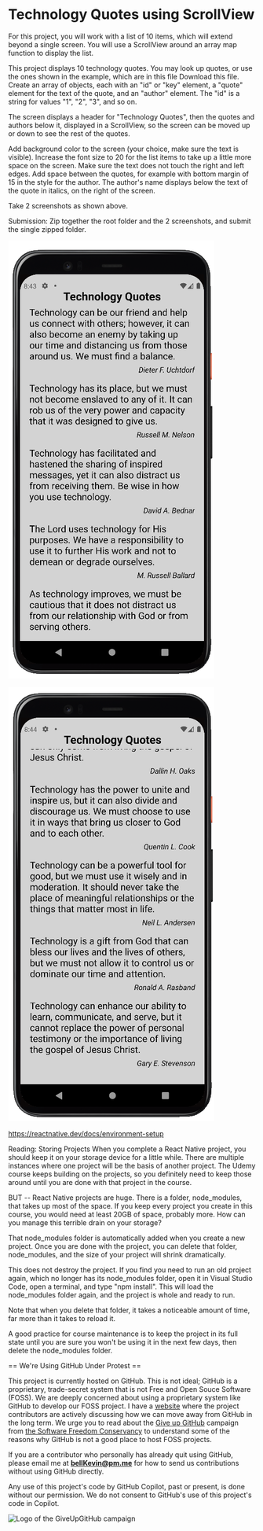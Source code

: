 # Technology Quotes using ScrollView

For this project, you will work with a list of 10 items, which will extend beyond a single screen. You will use a ScrollView around an array map function to display the list.

This project displays 10 technology quotes. You may look up quotes, or use the ones shown in the example, which are in this file Download this file. Create an array of objects, each with an "id" or "key" element, a "quote" element for the text of the quote, and an "author" element. The "id" is a string for values "1", "2", "3", and so on.

The screen displays a header for "Technology Quotes", then the quotes and authors below it, displayed in a ScrollView, so the screen can be moved up or down to see the rest of the quotes.

Add background color to the screen (your choice, make sure the text is visible). Increase the font size to 20 for the list items to take up a little more space on the screen. Make sure the text does not touch the right and left edges. Add space between the quotes, for example with bottom margin of 15 in the style for the author. The author's name displays below the text of the quote in italics, on the right of the screen.

Take 2 screenshots as shown above.

Submission: Zip together the root folder and the 2 screenshots, and submit the single zipped folder.

![p](https://github.com/bell-kevin/techQuotesUsingScrollView/blob/main/screenshots/1.PNG)

![p](https://github.com/bell-kevin/techQuotesUsingScrollView/blob/main/screenshots/2.PNG)

https://reactnative.dev/docs/environment-setup

Reading:
Storing Projects When you complete a React Native project, you should keep it on your storage device for a little while. There are multiple instances where one project will be the basis of another project. The Udemy course keeps building on the projects, so you definitely need to keep those around until you are done with that project in the course.

BUT -- React Native projects are huge. There is a folder, node_modules, that takes up most of the space. If you keep every project you create in this course, you would need at least 20GB of space, probably more. How can you manage this terrible drain on your storage?

That node_modules folder is automatically added when you create a new project. Once you are done with the project, you can delete that folder, node_modules, and the size of your project will shrink dramatically.

This does not destroy the project. If you find you need to run an old project again, which no longer has its node_modules folder, open it in Visual Studio Code, open a terminal, and type "npm install". This will load the node_modules folder again, and the project is whole and ready to run.

Note that when you delete that folder, it takes a noticeable amount of time, far more than it takes to reload it.

A good practice for course maintenance is to keep the project in its full state until you are sure you won't be using it in the next few days, then delete the node_modules folder.

== We're Using GitHub Under Protest ==

This project is currently hosted on GitHub.  This is not ideal; GitHub is a
proprietary, trade-secret system that is not Free and Open Souce Software
(FOSS).  We are deeply concerned about using a proprietary system like GitHub
to develop our FOSS project. I have a [website](https://bellKevin.me) where the
project contributors are actively discussing how we can move away from GitHub
in the long term.  We urge you to read about the [Give up GitHub](https://GiveUpGitHub.org) campaign 
from [the Software Freedom Conservancy](https://sfconservancy.org) to understand some of the reasons why GitHub is not 
a good place to host FOSS projects.

If you are a contributor who personally has already quit using GitHub, please
email me at **bellKevin@pm.me** for how to send us contributions without
using GitHub directly.

Any use of this project's code by GitHub Copilot, past or present, is done
without our permission.  We do not consent to GitHub's use of this project's
code in Copilot.

![Logo of the GiveUpGitHub campaign](https://sfconservancy.org/img/GiveUpGitHub.png)

